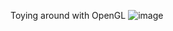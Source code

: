 Toying around with OpenGL
![image](https://github.com/user-attachments/assets/de266a45-672e-4c36-aa3c-37f2c6df09ea)
